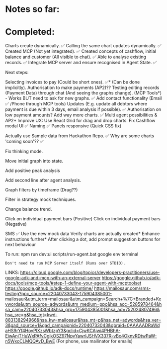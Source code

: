 # Notes so far:

# Completed:
Charts create dynamically. ✅ 
Calling the same chart updates dynamically. ✅ 
Created MCP (Not yet integrated). ✅ 
Created concepts of cashflow, initial balance and customer (All visible to chat). ✅ 
Able to analyse existing records. ✅ 
Integrate MCP server and ensure recognised in Agent State. ✅

Next steps:

Selecting invoices to pay (Could be short ones). ✅* (Can be done implicitly).
Authorisation to make payments (AP2)??
Testing editing records (Payment Data) through chat (And seeing the graphs change). (MCP Tools*) - Works BUT need to ask for new graphs. ✅
Add contact functionality (Email ✅ /Phone through MCP tools)
Updates (E.g. update all debtors where payment is due within 3 days, email analysis if possible). ✅
Authorisation on low payment amounts?
Add way more charts. ✅
Multi agent possibilities & AP2*
Improve UX:
    Use React Grid for drag and drop charts.
    Fix Cashflow modal UI ✅
    Naming.✅
    Panels responsive (Quick CSS fix)

Actually use Sample data from Hackathon Repo. ✅
Why are some charts 'coming soon'?? ✅

Fix thinking mode.

Move initial graph into state.

Add positive peak analysis

Add second line after agent analysis.

Graph filters by timeframe (Drag??)

Filter in strategy mock techniques.

Change balance trend.

Click on individual payment bars (Positive)
Click on individual payment bars (Negative)

SMS ✅
Use the new mock data
Verify charts are actually created*
Enhance instructions further*
After clicking a dot, add prompt suggestion buttons for next behaviour

To run:
    npm run dev:ui
    scripts/run-agent.bat
        google env terminal

    Don't need to run MCP Server itself (Runs over STDIO).


LINKS:
    https://cloud.google.com/blog/topics/developers-practitioners/use-google-adk-and-mcp-with-an-external-server
    https://google.github.io/adk-docs/tools/mcp-tools/#step-1-define-your-agent-with-mcptoolset
    https://google.github.io/adk-docs/runtime/
    https://mailosaur.com/sms-testing?ppc_source=22040733043-175904385001-mailosaur&utm_term=mailosaur&utm_campaign=Search+%7C+Branded+Keywords&utm_source=adwords&utm_medium=ppc&hsa_acc=5285978464&hsa_cam=22040733043&hsa_grp=175904385001&hsa_ad=752024807496&hsa_src=g&hsa_tgt=kwd-883138294966&hsa_kw=mailosaur&hsa_mt=p&hsa_net=adwords&hsa_ver=3&gad_source=1&gad_campaignid=22040733043&gbraid=0AAAAADRaWdaHS9rYf4HoyPlXzsWbtzpY3&gclid=CjwKCAjwi4PHBhA-EiwAnjTHuWxPAfvCgikOSZ97NpvYawrIJSHVX337R-vBc4OknvRDtwPaW-n5WxoCLMQQAvD_BwE (For phone, use mailinator for emails)

     
